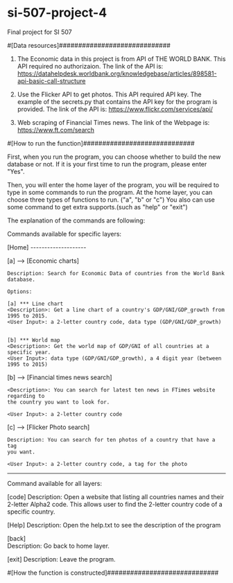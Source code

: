 # si-507-project-4
Final project for SI 507

#[Data resources]#############################
1. The Economic data in this project is from API of THE WORLD BANK. 
  This API required no authorizaion.
  The link of the API is: 
  https://datahelpdesk.worldbank.org/knowledgebase/articles/898581-api-basic-call-structure

2. Use the Flicker API to get photos. 
  This API required API key. The example of the secrets.py that contains the API key for the program is provided. 
  The link of the API is: 
  https://www.flickr.com/services/api/

3. Web scraping of Financial Times news. 
  The link of the Webpage is: 
  https://www.ft.com/search


#[How to run the function]#############################

First, when you run the program, you can choose whether to build the new database or not. 
If it is your first time to run the program, please enter "Yes".

Then, you will enter the home layer of the program, you will be required to type in some commands to run the program. 
At the home layer, you can choose three types of functions to run. ("a", "b" or "c")
You also can use some command to get extra supports.(such as "help" or "exit")

The explanation of the commands are following:

Commands available for specific layers:

[Home] --------------------

[a] -->	[Economic charts]

	Description: Search for Economic Data of countries from the World Bank database.

	Options:

	[a] *** Line chart
	<Description>: Get a line chart of a country's GDP/GNI/GDP_growth from 1995 to 2015.
	<User Input>: a 2-letter country code, data type (GDP/GNI/GDP_growth)


	[b] *** World map
	<Description>: Get the world map of GDP/GNI of all countries at a specific year.
	<User Input>: data type (GDP/GNI/GDP_growth), a 4 digit year (between 1995 to 2015)


[b] -->	[Financial times news search]

	<Description>: You can search for latest ten news in FTimes website regarding to 
	the country you want to look for.
	
	<User Input>: a 2-letter country code


[c] -->	[Flicker Photo search]

	Description: You can search for ten photos of a country that have a tag 
	you want.

	<User Input>: a 2-letter country code, a tag for the photo

---------------------------------------------------

Command available for all layers: 

[code]
	Description: Open a website that listing all countries names and their 2-letter 
	Alpha2 code. This allows user to find the 2-letter country code of a specific 
	country.


[Help]
	Description: Open the help.txt to see the description of the program

[back]	
	Description: Go back to home layer.

[exit]
	Description: Leave the program.












  
#[How the function is constructed]#############################
  
